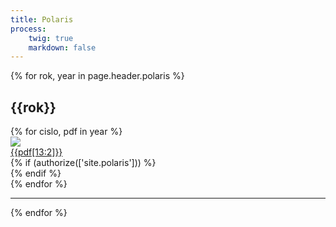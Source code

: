 ```yaml
---
title: Polaris
process:
    twig: true
    markdown: false
---
```




{% for rok, year in page.header.polaris %}
    <section>
    <h2>{{rok}}</h2>
    <div class="pure-g">
        {% for cislo, pdf in year %}
            <div class="pure-u-1 pure-u-sm-1-2 pure-u-md-1-4 pure-u-lg-1-5 pure-u-xl-1-6"> 
                <div class="polaris--outerDiv">
                    <div class="polaris--innerDiv">
                        <a href="{{base_url_absolute}}/auth/polaris/{{rok}}/{{pdf}}" target="_blank">
                            <img class="pure-img" src="{{base_url_absolute}}/auth/polaris/{{rok}}/{{pdf}}.jpg">
                            <div class="polaris--title"> 
                                {{pdf[13:2]}}
                            </div>
                        </a> 
                    </div>
                    {% if (authorize(['site.polaris'])) %}
                        <div class="polaris--delete" data-year="{{rok}}" data-cislo="p{{pdf[13:2]}}" data-pdf="{{pdf}}"> 
                            <i class="fa fa-times" aria-hidden="true"></i>
                        </div>
                    {% endif %}
                </div>
            </div>
        {% endfor %}
    </div>
    </section>
    <hr>
{% endfor %}
